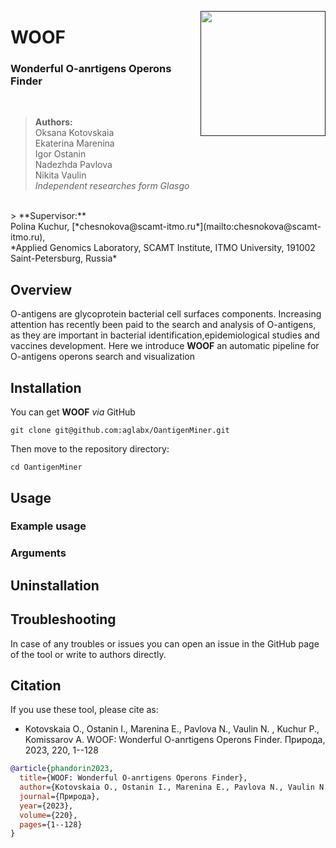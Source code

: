 
<a href=""><img src="img/woof_logo.png" align="right" width="200" ></a>

# WOOF 


### Wonderful O-anrtigens Operons Finder

<br />

> **Authors:** <br />
Oksana Kotovskaia <br />
Ekaterina Marenina <br />
Igor Ostanin <br />
Nadezhda Pavlova <br />
Nikita Vaulin <br />
*Independent researches form Glasgo* <br />
<br />
> **Supervisor:** <br />
Polina Kuchur, [*chesnokova@scamt-itmo.ru*](mailto:chesnokova@scamt-itmo.ru), <br /> *Applied Genomics Laboratory, SCAMT Institute, ITMO University, 191002 Saint-Petersburg, Russia*

## Overview

O-antigens are glycoprotein bacterial cell surfaces components. Increasing attention has recently been paid to the search and analysis of O-antigens, as they are important in bacterial identification,epidemiological studies and vaccines development. Here we introduce **WOOF** an automatic pipeline for O-antigens operons search and visualization

 
## Installation

You can get **WOOF** *via* GitHub

```
git clone git@github.com:aglabx/OantigenMiner.git
```

Then move to the repository directory:

```
cd OantigenMiner
```


## Usage

### Example usage



### Arguments


## Uninstallation


## Troubleshooting

In case of any troubles or issues you can open an issue in the GitHub page of the tool or write to authors directly. 
## Citation

If you use these tool, please cite as:
- Kotovskaia O., Ostanin I., Marenina E., Pavlova N., Vaulin N. , Kuchur P., Komissarov A. WOOF: Wonderful O-anrtigens Operons Finder. Природа, 2023, 220, 1--128
```bibtex
@article{phandorin2023,
  title={WOOF: Wonderful O-anrtigens Operons Finder},
  author={Kotovskaia O., Ostanin I., Marenina E., Pavlova N., Vaulin N. , Kuchur P., Komissarov A.},
  journal={Природа},
  year={2023},
  volume={220},
  pages={1--128}
}
```

